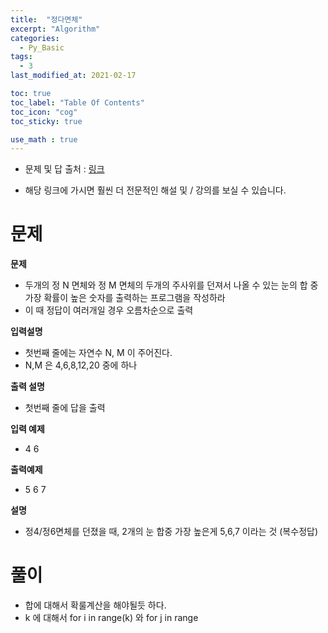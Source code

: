```yaml
---
title:  "정다면체"
excerpt: "Algorithm"
categories:
  - Py_Basic
tags:
  - 3
last_modified_at: 2021-02-17

toc: true
toc_label: "Table Of Contents"
toc_icon: "cog"
toc_sticky: true

use_math : true
---
```


- 문제 및 답 출처 : [링크](https://www.inflearn.com/course/%ED%8C%8C%EC%9D%B4%EC%8D%AC-%EC%95%8C%EA%B3%A0%EB%A6%AC%EC%A6%98-%EB%AC%B8%EC%A0%9C%ED%92%80%EC%9D%B4-%EC%BD%94%EB%94%A9%ED%85%8C%EC%8A%A4%ED%8A%B8/dashboard)

- 해당 링크에 가시면 훨씬 더 전문적인 해설 및 / 강의를 보실 수 있습니다. 

# 문제

**문제**  

- 두개의 정 N 면체와 정 M 면체의 두개의 주사위를 던져서 나올 수 있는 눈의 합 중 가장 확률이 높은 숫자를 출력하는 프로그램을 작성하라
- 이 때 정답이 여러개일 경우 오름차순으로 출력

**입력설명**

- 첫번째 줄에는 자연수 N, M 이 주어진다. 
- N,M 은 4,6,8,12,20 중에 하나

**출력 설명**

- 첫번째 줄에 답을 출력

**입력 예제**

- 4 6

**출력예제**

- 5 6 7

**설명**

- 정4/정6면체를 던졌을 때, 2개의 눈 합중 가장 높은게 5,6,7 이라는 것 (복수정답)

# 풀이

- 합에 대해서 확룰계산을 해야될듯 하다.
- k 에 대해서 for i in range(k)  와 for j in range 